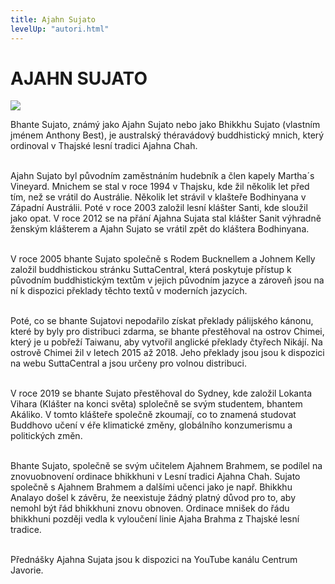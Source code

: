 ```yaml
---
title: Ajahn Sujato
levelUp: "autori.html"
---
```


# AJAHN SUJATO

<img src="/images/ajahn-sujato.jpg" class="autori-photo"
/>

Bhante Sujato, známý jako Ajahn Sujato nebo jako Bhikkhu Sujato (vlastním jménem Anthony Best), je australský théravádový buddhistický mnich, který ordinoval v Thajské lesní tradici Ajahna Chah. <br><br>

Ajahn Sujato byl původním zaměstnáním hudebník a člen kapely Martha´s Vineyard. Mnichem se stal v roce 1994 v Thajsku, kde žil několik let před tím, než se vrátil do Austrálie. Několik let strávil v klašteře Bodhinyana v Západní Austrálii. Poté v roce 2003 založil lesní klášter Santi, kde sloužil jako opat. V roce 2012 se na přání Ajahna Sujata stal klášter Sanit výhradně ženským klášterem a Ajahn Sujato se vrátil zpět do kláštera Bodhinyana.<br><br>

V roce 2005 bhante Sujato společně s Rodem Bucknellem a Johnem Kelly založil buddhistickou stránku SuttaCentral, která poskytuje přístup k původním buddhistickým textům v jejich původním jazyce a zároveň jsou na ní k dispozici překlady těchto textů v moderních jazycích.<br><br>

Poté, co se bhante Sujatovi nepodařilo získat překlady pálijského kánonu, které by byly pro distribuci zdarma, se bhante přestěhoval na ostrov Chimei, který je u pobřeží Taiwanu, aby vytvořil anglické překlady čtyřech Nikájí. Na ostrově Chimei žil v letech 2015 až 2018. Jeho překlady jsou jsou k dispozici na webu SuttaCentral a jsou určeny pro volnou distribuci.<br><br>

V roce 2019 se bhante Sujato přestěhoval do Sydney, kde založil Lokanta Vihara (Klášter na konci světa) splolečně se svým studentem, bhantem Akáliko. V tomto klášteře společně zkoumají, co to znamená studovat Buddhovo učení v éře klimatické změny, globálního konzumerismu a politických změn.<br><br>

Bhante Sujato, společně se svým učitelem Ajahnem Brahmem, se podílel na znovuobnovení ordinace bhikkhuni v Lesní tradici Ajahna Chah. Sujato společně s Ajahnem Brahmem a dalšími učenci jako je např. Bhikkhu Analayo došel k závěru, že neexistuje žádný platný důvod pro to, aby nemohl být řád bhikkhuni znovu obnoven. Ordinace mnišek do řádu bhikkhuni později vedla k vyloučení linie Ajaha Brahma z Thajské lesní tradice.<br><br>

Přednášky Ajahna Sujata jsou k dispozici na YouTube kanálu Centrum Javorie.<br><br>
